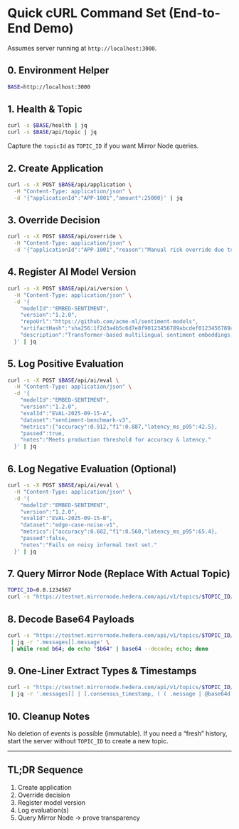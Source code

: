 # Quick cURL Command Set (End-to-End Demo)

Assumes server running at `http://localhost:3000`.

## 0. Environment Helper

```bash
BASE=http://localhost:3000
```

## 1. Health & Topic

```bash
curl -s $BASE/health | jq
curl -s $BASE/api/topic | jq
```

Capture the `topicId` as `TOPIC_ID` if you want Mirror Node queries.

## 2. Create Application

```bash
curl -s -X POST $BASE/api/application \
  -H "Content-Type: application/json" \
  -d '{"applicationId":"APP-1001","amount":25000}' | jq
```

## 3. Override Decision

```bash
curl -s -X POST $BASE/api/override \
  -H "Content-Type: application/json" \
  -d '{"applicationId":"APP-1001","reason":"Manual risk override due to updated payroll verification"}' | jq
```

## 4. Register AI Model Version

```bash
curl -s -X POST $BASE/api/ai/version \
  -H "Content-Type: application/json" \
  -d '{
    "modelId":"EMBED-SENTIMENT",
    "version":"1.2.0",
    "repoUrl":"https://github.com/acme-ml/sentiment-models",
    "artifactHash":"sha256:1f2d3a4b5c6d7e8f90123456789abcdef0123456789abcdef0123456789abcd",
    "description":"Transformer-based multilingual sentiment embeddings, retrained Sept 2025."
  }' | jq
```

## 5. Log Positive Evaluation

```bash
curl -s -X POST $BASE/api/ai/eval \
  -H "Content-Type: application/json" \
  -d '{
    "modelId":"EMBED-SENTIMENT",
    "version":"1.2.0",
    "evalId":"EVAL-2025-09-15-A",
    "dataset":"sentiment-benchmark-v3",
    "metrics":{"accuracy":0.912,"f1":0.887,"latency_ms_p95":42.5},
    "passed":true,
    "notes":"Meets production threshold for accuracy & latency."
  }' | jq
```

## 6. Log Negative Evaluation (Optional)

```bash
curl -s -X POST $BASE/api/ai/eval \
  -H "Content-Type: application/json" \
  -d '{
    "modelId":"EMBED-SENTIMENT",
    "version":"1.2.0",
    "evalId":"EVAL-2025-09-15-B",
    "dataset":"edge-case-noise-v1",
    "metrics":{"accuracy":0.602,"f1":0.560,"latency_ms_p95":65.4},
    "passed":false,
    "notes":"Fails on noisy informal text set."
  }' | jq
```

## 7. Query Mirror Node (Replace With Actual Topic)

```bash
TOPIC_ID=0.0.1234567
curl -s "https://testnet.mirrornode.hedera.com/api/v1/topics/$TOPIC_ID/messages?order=asc&limit=50" | jq
```

## 8. Decode Base64 Payloads

```bash
curl -s "https://testnet.mirrornode.hedera.com/api/v1/topics/$TOPIC_ID/messages?order=asc&limit=50" \
 | jq -r '.messages[].message' \
 | while read b64; do echo "$b64" | base64 --decode; echo; done
```

## 9. One-Liner Extract Types & Timestamps

```bash
curl -s "https://testnet.mirrornode.hedera.com/api/v1/topics/$TOPIC_ID/messages?order=asc&limit=50" \
 | jq -r '.messages[] | [.consensus_timestamp, ( ( .message | @base64d | fromjson ).type )] | @tsv'
```

## 10. Cleanup Notes

No deletion of events is possible (immutable). If you need a “fresh” history, start the server without `TOPIC_ID` to create a new topic.

---

## TL;DR Sequence

1. Create application
2. Override decision
3. Register model version
4. Log evaluation(s)
5. Query Mirror Node → prove transparency
